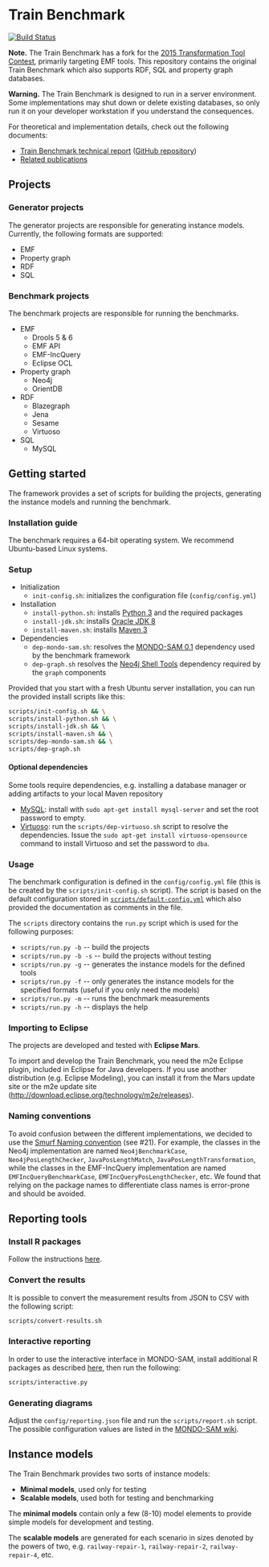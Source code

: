# Train Benchmark

[![Build Status](https://travis-ci.org/FTSRG/trainbenchmark.svg?branch=master)](https://travis-ci.org/FTSRG/trainbenchmark)

**Note.** The Train Benchmark has a fork for the [2015 Transformation Tool Contest](https://github.com/FTSRG/trainbenchmark-ttc), primarily targeting EMF tools. This repository contains the original Train Benchmark which also supports RDF, SQL and property graph databases.

**Warning.** The Train Benchmark is designed to run in a server environment. Some implementations may shut down or delete existing databases, so only run it on your developer workstation if you understand the consequences.

For theoretical and implementation details, check out the following documents:
* [Train Benchmark technical report](https://www.sharelatex.com/github/repos/FTSRG/trainbenchmark-docs/builds/latest/output.pdf) ([GitHub repository](https://github.com/FTSRG/trainbenchmark-docs))
* [Related publications](http://incquery.net/publications/trainbenchmark)

## Projects

### Generator projects

The generator projects are responsible for generating instance models. Currently, the following formats are supported:

* EMF
* Property graph
* RDF
* SQL

### Benchmark projects

The benchmark projects are responsible for running the benchmarks.

* EMF
  * Drools 5 & 6
  * EMF API
  * EMF-IncQuery
  * Eclipse OCL
* Property graph
  * Neo4j
  * OrientDB
* RDF
  * Blazegraph
  * Jena
  * Sesame
  * Virtuoso
* SQL
  * MySQL

## Getting started

The framework provides a set of scripts for building the projects, generating the instance models and running the benchmark.

### Installation guide

The benchmark requires a 64-bit operating system. We recommend Ubuntu-based Linux systems.

### Setup

* Initialization
    * `init-config.sh`: initializes the configuration file (`config/config.yml`)
* Installation
    * `install-python.sh`: installs [Python 3](https://www.python.org/downloads/) and the required packages
    * `install-jdk.sh`: installs [Oracle JDK 8](https://github.com/FTSRG/cheat-sheets/wiki/Linux#oracle-jdk)
    * `install-maven.sh`: installs [Maven 3](https://github.com/FTSRG/technology-cheat-sheets/wiki/Linux#maven-3)
* Dependencies
    * `dep-mondo-sam.sh`: resolves the [MONDO-SAM 0.1](https://github.com/FTSRG/mondo-sam/tree/v0.1.0) dependency used by the benchmark framework
    * `dep-graph.sh` resolves the [Neo4j Shell Tools](https://github.com/jexp/neo4j-shell-tools) dependency required by the `graph` components

Provided that you start with a fresh Ubuntu server installation, you can run the provided install scripts like this:

```bash
scripts/init-config.sh && \
scripts/install-python.sh && \
scripts/install-jdk.sh && \
scripts/install-maven.sh && \
scripts/dep-mondo-sam.sh && \
scripts/dep-graph.sh
```

#### Optional dependencies

Some tools require dependencies, e.g. installing a database manager or adding artifacts to your local Maven repository

* [MySQL](hu.bme.mit.trainbenchmark.benchmark.mysql): install with `sudo apt-get install mysql-server` and set the root password to empty.
* [Virtuoso](hu.bme.mit.trainbenchmark.benchmark.virtuoso): run the `scripts/dep-virtuoso.sh` script to resolve the dependencies. Issue the `sudo apt-get install virtuoso-opensource` command to install Virtuoso and set the password to `dba`.

### Usage

The benchmark configuration is defined in the `config/config.yml` file (this is be created by the `scripts/init-config.sh` script). The script is based on the default configuration stored in [`scripts/default-config.yml`](scripts/default-config.yml) which also provided the documentation as comments in the file.

The `scripts` directory contains the `run.py` script which is used for the following purposes:
* `scripts/run.py -b` -- build the projects
* `scripts/run.py -b -s` -- build the projects without testing
* `scripts/run.py -g` -- generates the instance models for the defined tools
* `scripts/run.py -f` -- only generates the instance models for the specified formats (useful if you only need the models)
* `scripts/run.py -m` -- runs the benchmark measurements
* `scripts/run.py -h` -- displays the help

### Importing to Eclipse

The projects are developed and tested with **Eclipse Mars**.

To import and develop the Train Benchmark, you need the m2e Eclipse plugin, included in Eclipse for Java developers. If you use another distribution (e.g. Eclipse Modeling), you can install it from the Mars update site or the m2e update site (<http://download.eclipse.org/technology/m2e/releases>).

### Naming conventions

To avoid confusion between the different implementations, we decided to use the [Smurf Naming convention](http://blog.codinghorror.com/new-programming-jargon/) (see #21). For example, the classes in the Neo4j implementation are named `Neo4jBenchmarkCase`, `Neo4jPosLengthChecker`, `JavaPosLengthMatch`, `JavaPosLengthTransformation`, while the classes in the EMF-IncQuery implementation are named `EMFIncQueryBenchmarkCase`, `EMFIncQueryPosLengthChecker`, etc. We found that relying on the package names to differentiate class names is error-prone and should be avoided.

## Reporting tools

### Install R packages

Follow the instructions [here](https://github.com/FTSRG/mondo-sam/blob/master/README.md#reporting-in-r).

### Convert the results

It is possible to convert the measurement results from JSON to CSV with the following script:

```bash
scripts/convert-results.sh
```

### Interactive reporting

In order to use the interactive interface in MONDO-SAM, install additional R packages as described [here](https://github.com/FTSRG/mondo-sam/tree/v0.1.0#interactive-reporting), then run the following:

```bash
scripts/interactive.py
```

### Generating diagrams

Adjust the `config/reporting.json` file and run the `scripts/report.sh` script. The possible configuration values are listed in the [MONDO-SAM wiki](https://github.com/FTSRG/mondo-sam/wiki/Reporting).

## Instance models

The Train Benchmark provides two sorts of instance models:

* **Minimal models**, used only for testing
* **Scalable models**, used both for testing and benchmarking

The **minimal models** contain only a few (8-10) model elements to provide simple models for development and testing.

The **scalable models** are generated for each scenario in sizes denoted by the powers of two, e.g. `railway-repair-1`, `railway-repair-2`, `railway-repair-4`, etc.
